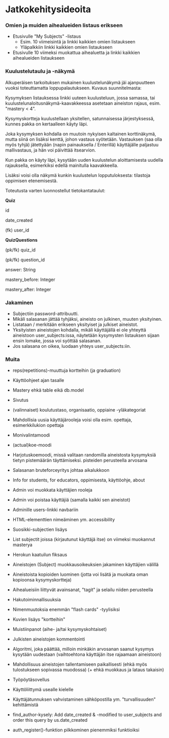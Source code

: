 # Jatkokehitysideoita

### Omien ja muiden aihealueiden listaus erikseen

* Etusivulle "My Subjects" -listaus
  * Esim. 10 viimeisintä ja linkki kaikkien omien listaukseen
  * Yläpalkkiin linkki kaikkien omien listaukseen
* Etusivulle 10 viimeksi muokattua aihealuetta ja linkki kaikkien aihealueiden listaukseen

### Kuulustelutaulu ja -näkymä

Alkuperäisen tarkoituksen mukainen kuulustelunäkymä jäi ajanpuutteen vuoksi toteuttamatta loppupalautukseen. Kuvaus suunnitelmasta:

Kysymyksen listauksessa linkki uuteen kuulusteluun, jossa samassa, tai kuulustelunaloitusnäkymä-kaavakkeessa asetetaan aineiston rajaus, esim. "mastery < 4".

Kysymyskortteja kuulustellaan yksitellen, satunnaisessa järjestyksessä, kunnes pakka on kertaalleen käyty läpi.

Joka kysymyksen kohdalla on muutoin nykyisen kaltainen korttinäkymä, mutta siinä on lisäksi kenttä, johon vastaus syötetään. Vastauksen (saa olla myös tyhjä) jätettyään (napin painauksella / Enterillä) käyttäjälle paljastuu mallivastaus, ja hän voi päivittää itsearvion.

Kun pakka on käyty läpi, kysytään uuden kuulustelun aloittamisesta uudella rajauksella, esimerkiksi edellä mainitulla kaavakkeella.

Lisäksi voisi olla näkymä kunkin kuulustelun lopputuloksesta: tilastoja oppimisen etenemisestä.

Toteutusta varten luonnostellut tietokantataulut:

**Quiz**

id

date_created

(fk) user_id

**QuizQuestions**

(pk/fk) quiz_id

(pk/fk) question_id

answer: String

mastery_before: Integer

mastery_after: Integer

### Jakaminen

* Subjectiin password-attribuutti.
* Mikäli salasanan jättää tyhjäksi, aineisto on julkinen, muuten yksityinen.
* Listataan / merkitään erikseen yksityiset ja julkiset aineistot.
* Yksityisten aineistojen kohdalla, mikäli käyttäjällä ei ole yhteyttä aineistoon user_subjects:issa, näytetään kysymysten listauksen sijaan ensin lomake, jossa voi syöttää salasanan.
* Jos salasana on oikea, luodaan yhteys user_subjects:iin.

### Muita

* reps(repetitions)-muuttuja kortteihin (ja graduation)

* Käyttöohjeet ajan tasalle

* Mastery ehkä table eikä db.model

* Sivutus

* (valinnaiset) koulutustaso, organisaatio, oppiaine -yläkategoriat

* Mahdollisia uusia käyttäjärooleja voisi olla esim. opettaja, esimerkkilukion opettaja

* Monivalintamoodi

* (actual)koe-moodi

* Harjotuskoemoodi, missä valitaan randomilla aineistosta kysymyksiä tietyn pistemäärän täyttämiseksi. pisteiden perusteella arvosana

* Salasanan bruteforceyritys johtaa aikalukkoon

* Info for students, for educators, oppimisesta, käyttöohje, about

* Admin voi muokkata käyttäjien rooleja

* Admin voi poistaa käyttäjiä (samalla kaikki sen aineistot)

* Adminille users-linkki navbariin

* HTML-elementtien nimeäminen ym. accessibility

* Suosikki-subjectien lisäys

* List subjectit joissa (kirjautunut käyttäjä itse) on viimeksi muokannut masterya

* Herokun kaatuilun fiksaus

* Aineistojen (Subject) muokkausoikeuksien jakaminen käyttäjien välillä
* Aineistoista kopioiden luominen (jotta voi lisätä ja muokata oman kopioonsa kysymyskortteja)
* Aihealueisiin liittyvät avainsanat, "tagit" ja selailu niiden perusteella
* Hakutoiminnallisuuksia
* Nimenmuutoksia enemmän "flash cards" -tyylisiksi
* Kuvien lisäys "kortteihin"
* Muistiinpanot (aihe- ja/tai kysymyskohtaiset)
* Julkisten aineistojen kommentointi
* Algoritmi, joka päättää, milloin minkäkin arvosanan saanut kysymys kysytään uudestaan (vaihtoehtona käyttäjän itse rajaamaan aineistoon)
* Mahdollisuus aineistojen tallentamiseen paikallisesti (ehkä myös tulostukseen sopivassa muodossa) (+ ehkä muokkaus ja lataus takaisin)
* Työpöytäsovellus
* Käyttöliittymä usealle kielelle
* Käyttäjätunnuksen vahvistaminen sähköpostilla ym. "turvallisuuden" kehittämistä
* find_author-kysely: Add date_created & -modified to user_subjects and order this query by us.date_created
* auth_register()-funktion pilkkominen pienemmiksi funktioiksi